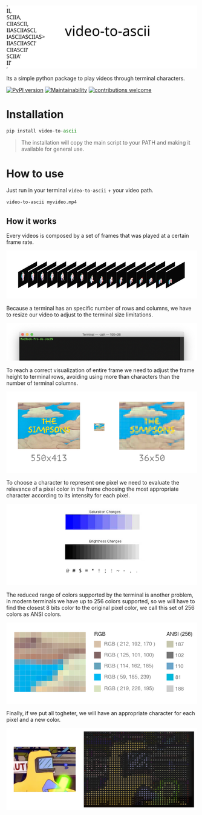 ![Logo](images/logo.svg)

Its a simple python package to play videos through terminal characters.

[![PyPI version](https://badge.fury.io/py/video-to-ascii.svg)](https://badge.fury.io/py/video-to-ascii)
[![Maintainability](https://api.codeclimate.com/v1/badges/a5fcdf2b0cab41654ca3/maintainability)](https://codeclimate.com/github/joelibaceta/video-to-terminal/maintainability)
[![contributions welcome](https://img.shields.io/badge/contributions-welcome-brightgreen.svg?style=flat)](https://github.com/joelibaceta/video-to-ascii)

# Installation

```python
pip install video-to-ascii
```
> The installation will copy the main script to your PATH and making it available for general use.

# How to use

Just run in your terminal `video-to-ascii` + your video path.

```bash
video-to-ascii myvideo.mp4
```

## How it works

Every videos is composed by a set of frames that was played at a certain frame rate.

![frames](images/imgVideoFrames.png)

Because a terminal has an specific number of rows and columns, we have to resize our video to adjust to the terminal size limitations.

![frames](images/imgTerminal.png)

To reach a correct visualization of entire frame we need to adjust the frame height to terminal rows, avoiding using more than characters than the number of terminal columns.

![frames](images/imgFrameResize.png)

To choose a character to represent one pixel we need to evaluate the relevance of a pixel color in the frame choosing the most appropriate character according to its intensity for each pixel.

![frames](images/imgBrightnes.png)

The reduced range of colors supported by the terminal is another problem, in modern terminals we have up to 256 colors supported, so we will have to find the closest 8 bits color to the original  pixel color, we call this set of 256 colors as ANSI colors.

![frames](images/imgPixelSection.png)

Finally, if we put all togheter, we will have an appropriate character for each pixel and a new color.

![frames](images/imgPixelImage.png)


